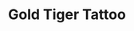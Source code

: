 ---
title: "Gold Tiger Tattoo"
url: /saratoga-springs/gold-tiger-tattoo-henry-street/
shop: Tattoo
---